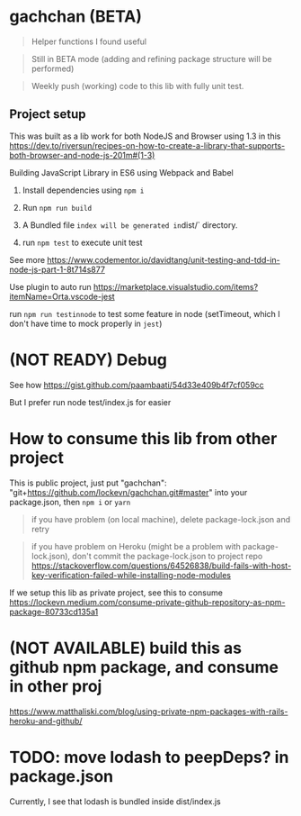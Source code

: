# gachchan (BETA)

> Helper functions I found useful

> Still in BETA mode (adding and refining package structure will be performed)

> Weekly push (working) code to this lib with fully unit test.

## Project setup

This was built as a lib work for both NodeJS and Browser
using 1.3 in this https://dev.to/riversun/recipes-on-how-to-create-a-library-that-supports-both-browser-and-node-js-201m#(1-3)

Building JavaScript Library in ES6 using Webpack and Babel

1. Install dependencies using `npm i`
2. Run `npm run build`
3. A Bundled file `index will be generated in`dist/` directory.

4. run `npm test` to execute unit test

See more https://www.codementor.io/davidtang/unit-testing-and-tdd-in-node-js-part-1-8t714s877

Use plugin to auto run https://marketplace.visualstudio.com/items?itemName=Orta.vscode-jest

run `npm run testinnode` to test some feature in node (setTimeout, which I don't have time to mock properly in `jest`)

# (NOT READY) Debug

See how https://gist.github.com/paambaati/54d33e409b4f7cf059cc

But I prefer run node test/index.js for easier

# How to consume this lib from other project

This is public project,
just put "gachchan": "git+https://github.com/lockevn/gachchan.git#master" into your package.json, then `npm i` or `yarn`

> if you have problem (on local machine), delete package-lock.json and retry

> if you have problem on Heroku (might be a problem with package-lock.json), don't commit the package-lock.json to project repo https://stackoverflow.com/questions/64526838/build-fails-with-host-key-verification-failed-while-installing-node-modules

If we setup this lib as private project, see this to consume https://lockevn.medium.com/consume-private-github-repository-as-npm-package-80733cd135a1

# (NOT AVAILABLE) build this as github npm package, and consume in other proj

https://www.matthaliski.com/blog/using-private-npm-packages-with-rails-heroku-and-github/

# TODO: move lodash to peepDeps? in package.json

Currently, I see that lodash is bundled inside dist/index.js
